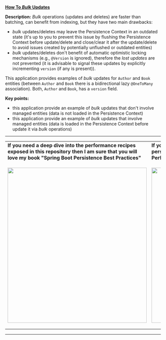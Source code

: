 **[How To *Bulk* Updates](https://github.com/AnghelLeonard/Hibernate-SpringBoot/tree/master/HibernateSpringBootBulkUpdates)**

**Description:** *Bulk* operations (updates and deletes) are faster than batching, can benefit from indexing, but they have two main drawbacks:

- *bulk* updates/deletes may leave the Persistence Context in an outdated state (it's up to you to prevent this issue by flushing the Persistence Context before update/delete and close/clear it after the update/delete to avoid issues created by potentially unflushed or outdated entities)
- *bulk* updates/deletes don't benefit of automatic optimistic locking mechanisms (e.g., `@Version` is ignored), therefore the *lost updates* are not prevented (it is advisable to signal these updates by explicitly incrementing `version` (if any is present)).

This application provides examples of *bulk* updates for `Author` and `Book` entities (between `Author` and `Book` there is a bidirectional lazy `@OneToMany` association). Both, `Author` and `Book`, has a `version` field.

**Key points:**
- this application provide an example of *bulk* updates that don't involve managed entities (data is not loaded in the Persistence Context)
- this application provide an example of *bulk* updates that involve managed entities (data is loaded in the Persistence Context before update it via *bulk* operations)

-----------------------------------------------------------------------------------------------------------------------    
<table>
     <tr><td><b>If you need a deep dive into the performance recipes exposed in this repository then I am sure that you will love my book "Spring Boot Persistence Best Practices"</b></td><td><b>If you need a hand of tips and illustrations of 100+ Java persistence performance issues then "Java Persistence Performance Illustrated Guide" is for you.</b></td></tr>
     <tr><td>
<a href="https://www.apress.com/us/book/9781484256251"><p align="left"><img src="https://github.com/AnghelLeonard/Hibernate-SpringBoot/blob/master/Spring%20Boot%20Persistence%20Best%20Practices.jpg" height="500" width="450"/></p></a>
</td><td>
<a href="https://leanpub.com/java-persistence-performance-illustrated-guide"><p align="right"><img src="https://github.com/AnghelLeonard/Hibernate-SpringBoot/blob/master/Java%20Persistence%20Performance%20Illustrated%20Guide.jpg" height="500" width="450"/></p></a>
</td></tr></table>

-----------------------------------------------------------------------------------------------------------------------    

